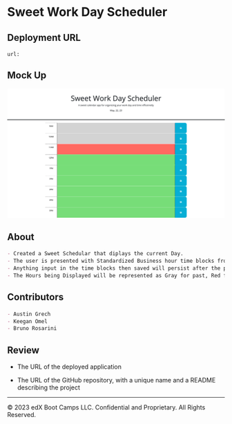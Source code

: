 # Sweet Work Day Scheduler

## Deployment URL

```
url:
```

## Mock Up

![Alt text](Assets/images/Mock%20Up%20Pic%20for%20Sweet%20Scheduler.png)

## About

```md
- Created a Sweet Schedular that diplays the current Day.
- The user is presented with Standardized Business hour time blocks from 9am-5am.
- Anything input in the time blocks then saved will persist after the page is refreshed.
- The Hours being Displayed will be represented as Gray for past, Red for current, Green for futur.
```

## Contributors

```md
- Austin Grech
- Keegan Omel
- Bruno Rosarini
```

## Review

* The URL of the deployed application

* The URL of the GitHub repository, with a unique name and a README describing the project

- - -
© 2023 edX Boot Camps LLC. Confidential and Proprietary. All Rights Reserved.
